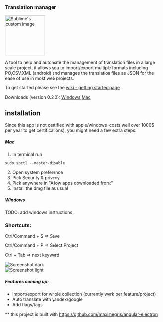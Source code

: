 ### Translation manager  

  <img height="128px" width="128px" src="https://raw.githubusercontent.com/liron-navon/translation-manager/master/logo.png" alt="Sublime's custom image"/>
 
A tool to help and automate the management of translation files in a large scale project, it allows you to import/export multiple formats including PO,CSV,XML (android) and manages the translation files as JSON for the ease of use in most web projects.

To get started please see the [wiki - getting started page](https://github.com/liron-navon/translation-manager/wiki/Getting-started) 
  
Downloads (version 0.2.0): <a href="https://firebasestorage.googleapis.com/v0/b/random-b7a2e.appspot.com/o/translation%20manager%200.2.0.exe?alt=media&token=445b2174-e434-4e85-ae07-488d5b1cea53">Windows</a>,<a href="https://firebasestorage.googleapis.com/v0/b/random-b7a2e.appspot.com/o/translation%20manager-0.2.0.dmg?alt=media&token=bbfe880a-2814-4d02-a59f-25a1d00aff44">Mac</a>
  
## installation
Since this app is not certified with apple/windows (costs well over 1000$ per year to get certifications), you might need a few extra steps:

##### Mac
1. In terminal run 
```
sudo spctl --master-disable
```

2. Open system preference
3. Pick Security & privecy
4. Pick anywhere in "Allow apps downloaded from:"
5. Install the dmg file as usual

##### Windows
TODO: add windows instructions
  
### Shortcuts:  
  
Ctrl/Command + S => Save  
  
Ctrl/Command + P => Select Project  
  
Ctrl + Tab => next keyword  
  
![Screenshot dark](https://imgur.com/Vcj3NHJ.png)  
![Screenshot light](https://imgur.com/6dd6iSz.png)  
  
##### Features coming up:  
* import/export for whole collection   (currently work per feature/project)
* Auto translate with yandex/google
* Add flags/tags
  
** this project is built with https://github.com/maximegris/angular-electron
